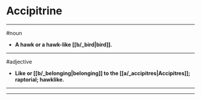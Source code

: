# Accipitrine
---
#noun
- **A hawk or a hawk-like [[b/_bird|bird]].**
---
#adjective
- **Like or [[b/_belonging|belonging]] to the [[a/_accipitres|Accipitres]]; raptorial; hawklike.**
---
---
